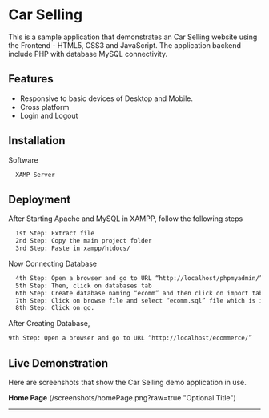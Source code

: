
# Car Selling

This is a sample application that demonstrates an Car Selling website using the Frontend - HTML5, CSS3 and JavaScript. 
The application backend include PHP with database MySQL connectivity. 


## Features

- Responsive to basic devices of Desktop and Mobile. 
- Cross platform
- Login and Logout



## Installation

Software 

```bash
  XAMP Server
```
    
## Deployment

After Starting Apache and MySQL in XAMPP, follow the following steps

```bash
  1st Step: Extract file
  2nd Step: Copy the main project folder
  3rd Step: Paste in xampp/htdocs/
```
Now Connecting Database

```bash
  4th Step: Open a browser and go to URL “http://localhost/phpmyadmin/”
  5th Step: Then, click on databases tab
  6th Step: Create database naming “ecomm” and then click on import tab
  7th Step: Click on browse file and select “ecomm.sql” file which is inside “database” folder
  8th Step: Click on go.
```
After Creating Database,
```bash
9th Step: Open a browser and go to URL “http://localhost/ecommerce/”
```

## Live Demonstration

Here are screenshots that show the Car Selling demo application in use.

**Home Page**
(/screenshots/homePage.png?raw=true "Optional Title")

---
